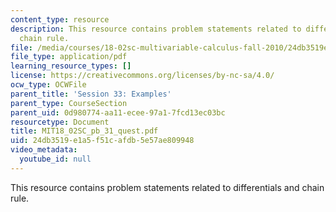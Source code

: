 ```yaml
---
content_type: resource
description: This resource contains problem statements related to differentials and
  chain rule.
file: /media/courses/18-02sc-multivariable-calculus-fall-2010/24db3519e1a5f51cafdb5e57ae809948_MIT18_02SC_pb_31_quest.pdf
file_type: application/pdf
learning_resource_types: []
license: https://creativecommons.org/licenses/by-nc-sa/4.0/
ocw_type: OCWFile
parent_title: 'Session 33: Examples'
parent_type: CourseSection
parent_uid: 0d980774-aa11-ecee-97a1-7fcd13ec03bc
resourcetype: Document
title: MIT18_02SC_pb_31_quest.pdf
uid: 24db3519-e1a5-f51c-afdb-5e57ae809948
video_metadata:
  youtube_id: null
---
```

This resource contains problem statements related to differentials and chain rule.